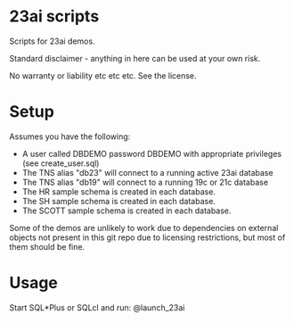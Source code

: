 # 23ai scripts
Scripts for 23ai demos.

Standard disclaimer - anything in here can be used at your own risk.

No warranty or liability etc etc etc. See the license.

Setup
=====

Assumes you have the following:

- A user called DBDEMO password DBDEMO with appropriate privileges (see create_user.sql)
- The TNS alias "db23" will connect to a running active 23ai database
- The TNS alias "db19" will connect to a running 19c or 21c database
- The HR sample schema is created in each database.
- The SH sample schema is created in each database.
- The SCOTT sample schema is created in each database.

Some of the demos are unlikely to work due to dependencies on external objects not present
in this git repo due to licensing restrictions, but most of them should be fine.

Usage
=====
Start SQL*Plus or SQLcl and run: @launch_23ai

